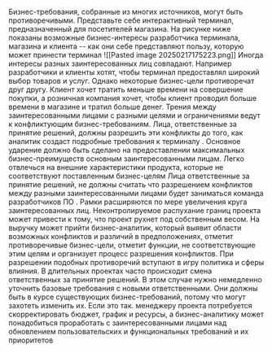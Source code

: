 Бизнес-требования, собранные из многих источников, могут быть противоречивыми. Представьте себе интерактивный терминал, предназначенный для посетителей магазина. На рисунке ниже показаны возможные бизнес-интересы разработчика терминала, магазина и клиента -- как они себе представляют пользу, которую может принести терминал
![[Pasted image 20250217175223.png]]
Иногда интересы разных заинтересованных лиц совпадают. Например разработчики и клиенты хотят, чтобы терминал предоставлял широкий выбор товаров и услуг. Однако некоторые бизнес-цели противоречат друг другу. Клиент хочет тратить меньше времени на совершение покупки, а розничная компания хочет, чтобы клиент проводил больше времени в магазине и тратил больше денег. Трения между заинтересованными лицами с разными целями и ограничениями ведут к конфликтующим бизнес-требованиям. Лица, ответственные за принятие решений, должны разрешить эти конфликты до того, как аналитик создаст подробные требования к терминалу . Основное ударение должно быть сделано на предоставлении максимальных бизнес-преимуществ основным заинтересованными лицам. Легко отвлечься на внешние характеристики продукта, которые не соответствуют поставленным бизнес-целям 
Лица ответственные за принятие решений, не должны считать что разрешением конфликтов между разными заинтересованными лицами будет заниматься команда разработчиков ПО . Рамки расширяются по мере увеличения круга заинтересованных лиц. Неконтролируемое распухание границ проекта может привести к тому, что проект рухнет под собственным весом. На выручку может прийти бизнес-аналитик, который выявит области возможных конфликтов и различий в предположениях, отметит противоречивые бизнес-цели, отметит функции, не соответствующие этим целям и организует процесс разрешения конфликтов. При разрешении подобных противоречий вступают в игру политика и сферы влияния. 
В длительных проектах часто происходит смена ответственных за принятие решений. В этом случае нужно немедленно уточнить базовые требования с новыми ответственными. Они должны быть в курсе существующих бизнес-требований, потому что могут захотеть изменить их. Если это так. менеджеру проекта потребуется скорректировать бюджет, график и ресурсы, а бизнес-аналитику может понадобиться проработать с заинтересованными лицами над обновлением пользовательских и функциональных требований и их приоритетов 